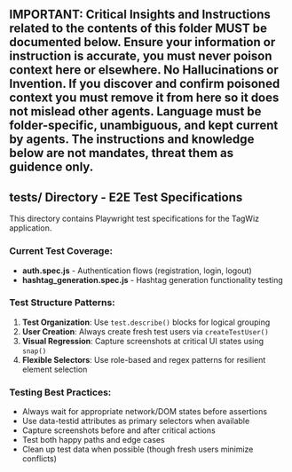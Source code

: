 IMPORTANT: Critical Insights and Instructions related to the contents of this folder MUST be documented below.
Ensure your information or instruction is accurate, you must never poison context here or elsewhere.  No Hallucinations or Invention.
If you discover and confirm poisoned context you must remove it from here so it does not mislead other agents.
Language must be folder-specific, unambiguous, and kept current by agents.
The instructions and knowledge below are not mandates, threat them as guidence only.
---

## tests/ Directory - E2E Test Specifications

This directory contains Playwright test specifications for the TagWiz application.

### Current Test Coverage:

- **auth.spec.js** - Authentication flows (registration, login, logout)
- **hashtag_generation.spec.js** - Hashtag generation functionality testing

### Test Structure Patterns:

1. **Test Organization**: Use `test.describe()` blocks for logical grouping
2. **User Creation**: Always create fresh test users via `createTestUser()` 
3. **Visual Regression**: Capture screenshots at critical UI states using `snap()`
4. **Flexible Selectors**: Use role-based and regex patterns for resilient element selection

### Testing Best Practices:

- Always wait for appropriate network/DOM states before assertions
- Use data-testid attributes as primary selectors when available
- Capture screenshots before and after critical actions
- Test both happy paths and edge cases
- Clean up test data when possible (though fresh users minimize conflicts)